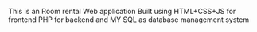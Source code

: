 This is an Room rental Web application Built using HTML+CSS+JS for frontend PHP for backend and MY SQL as database management system 
